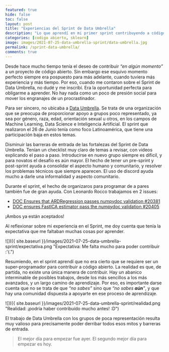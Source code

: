 ```yaml
---
featured: true
hide: false
toc: false
layout: post
title: "Experiencias del Sprint de Data Umbrella"
description: "Lo que aprendí en mi primer sprint contribuyendo a código abierto."
categories: [codigo abierto, sklearn]
image: images/2021-07-25-data-umbrella-sprint/data-umbrella.jpg
permalink: /sprint-data-umbrella/
comments: true
---
```


Desde hace mucho tiempo tenía el deseo de contribuir _“en algún momento”_ a un proyecto de código abierto. Sin embargo ese esquivo momento perfecto siempre era pospuesto para más adelante, cuando tuviera más experiencia y más tiempo. Por eso, cuando me contaron sobre el Sprint de Data Umbrella, no dudé y me inscribí. Era la oportunidad perfecta para obligarme a aprender. No hay nada como un poco de presión social para mover los engranajes de un procrastinador.

Para ser sincero, no ubicaba a [Data Umbrella](https://dataumbrella.org/). Se trata de una organización que se preocupa de proporcionar apoyo a grupos poco representado, ya sea por género, raza, edad, orientación sexual u otros, en los campos de Machine Learning, Data Science e Inteligencia Artificial. El sprint que realizaron el 26 de Junio tenía como foco Latinoamérica, que tiene una participación baja en estos temas.

Disminuir las barreras de entrada de las fortalezas del Sprint de Data Umbrella. Tenían un checklist muy claro de temas a revisar, con videos explicando el paso a paso. Introducirse en nuevo grupo siempre es dificil, y para novatos el desafío es aún mayor. El hecho de tener un pre-sprint y post-sprint ayuda a consolidar el aspecto humano y comunitario, y resolver los problemas técnicos que siempre aparecen. El uso de discord ayuda mucho a darle una informalidad y aspecto comunitario.

Durante el sprint, el hecho de organizaros para programar de a pares también fue de gran ayuda. Con Leonardo Rocco trabajamos en 2 issues: 
* [DOC Ensures that ARDRegression passes numpydoc validation #20381](https://github.com/scikit-learn/scikit-learn/pull/20381)
* [DOC ensures FastICA estimator pass the numpydoc validation #20405](https://github.com/scikit-learn/scikit-learn/pull/20405) 

¡Ambos ya están aceptados!

Al reflexionar sobre mi experiencia en el Sprint, me doy cuenta que tenía la expectativa que me faltaban muchas cosas por aprender. 

![]({{ site.baseurl }}/images/2021-07-25-data-umbrella-sprint/expectativa.png "Expectativa: Me falta mucho para poder contribuir :'(.")

Resumiendo, en el sprint aprendí que no era cierto que se requiere ser un super-programador para contribuir a código abierto. La realidad es que, de partida, no existe una única manera de contribuir. Hay un abanico interminable de posibles trabajos, desde los más sencillos a los más avanzados, y un largo camino de aprendizaje. Por eso, es importante darse cuenta que no se trata de que _“no sabes”_ sino que _“no sabes **aún**”_, y que hay una comunidad dispuesta a apoyarte en ese proceso de aprendizaje. 

![]({{ site.baseurl }}/images/2021-07-25-data-umbrella-sprint/realidad.png "Realidad: ¡podría haber contribuído mucho antes! :D")

El trabajo de Data Umbrella con los grupos de poca representación resulta muy valioso para precisamente poder derribar todos esos mitos y barreras de entrada.

> El mejor día para empezar fue ayer. El segundo mejor día para empezar es hoy.

